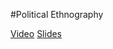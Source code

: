 #Political Ethnography 

[Video](https://umd.box.com/s/1egvh9dcu2w3sjqhflqlp76et6wcap9n) 
[Slides](https://umd.box.com/s/w437fh7c8wzqdlvizkgmx1aqzcqr89vb)
